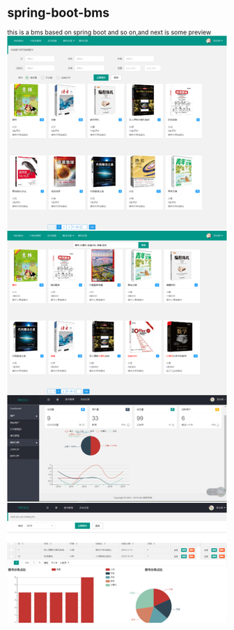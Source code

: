 # spring-boot-bms
this is a bms based on spring boot and so on,and next is some preview
![全文检索界面](https://github.com/1705030118/spring-boot-bms/blob/master/src/main/resources/static/images/fireshot/1.png?raw=true)
![复杂查询界面](https://github.com/1705030118/spring-boot-bms/blob/master/src/main/resources/static/images/fireshot/2.png?raw=true)
![Dashboard界面](https://github.com/1705030118/spring-boot-bms/blob/master/src/main/resources/static/images/fireshot/4.png?raw=true)
![图书分析界面](https://github.com/1705030118/spring-boot-bms/blob/master/src/main/resources/static/images/fireshot/5.png?raw=true)
